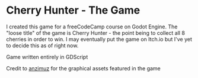 # Cherry Hunter - The Game

I created this game for a freeCodeCamp course on Godot Engine. The "loose title" of the game is Cherry Hunter - the point being to collect all 8 cherries in order to win. 
I may eventually put the game on Itch.io but I've yet to decide this as of right now.

Game written entirely in GDScript

Credit to [anzimuz](https://linktr.ee/ansimuz) for the graphical assets featured in the game
